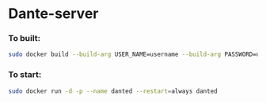 # Dante-server

### To built:
```sh
sudo docker build --build-arg USER_NAME=username --build-arg PASSWORD=userpass -t danted .
```

### To start:
```sh
sudo docker run -d -p --name danted --restart=always danted
```
